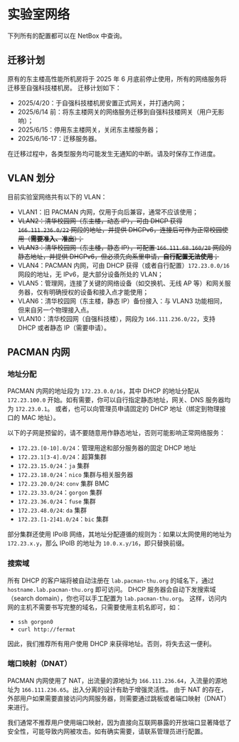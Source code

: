 # 实验室网络

<!-- PACMAN 管辖的所有场所都拥有统一的网络，包括两个办公室（9-324、8-301）、会议室（9-320）和机房（9-322），并提供有线和无线两种接入方式。

无线网络覆盖了所有的场所以及 8-202 会议室，提供 `PACMAN`（双频）和 `PACMAN-5G` 两个 SSID，口令相同（请向任何一个 PACMAN 成员线下询问）。目前实验室无线网络存在一定的访问性问题，但近期可能无法完全解决。 -->

下列所有的配置都可以在 NetBox 中查询。

## 迁移计划

原有的东主楼高性能所机房将于 2025 年 6 月底前停止使用，所有的网络服务将迁移至自强科技楼机房。
迁移计划如下：

* 2025/4/20：于自强科技楼机房安置正式网关，并打通内网；
* 2025/6/14 前：将东主楼网关的网络服务迁移到自强科技楼网关（用户无影响）；
* 2025/6/15：停用东主楼网关，关闭东主楼服务器；
* 2025/6/16-17：迁移服务器。

<!-- * 2024/6/11（预计）：于自强科技楼五楼部署临时网关，在四、五楼 PACMAN 对应工位提供临时的有线内网访问；
* 2024/6 下旬（待定）：于自强科技楼机房安置正式网关，将 PACMAN 校园网接入由东主楼网关割接到自强科技楼网关；
* 2024/6/22（待定）：于东主楼 9-301、8-202 停止有线、无线网络接入；
* 2024/6/30（待定）：于东主楼 9-324、9-320 停止有线、无线网络接入； 
* 2024/7 （待定）：开始迁移服务器至自强科技楼机房；
* 2024/7/30（待定）：所有服务器迁移完成，下线东主楼机房的网关服务器，于 9-322 停止有线网络接入； -->

在迁移过程中，各类型服务均可能发生无通知的中断。请及时保存工作进度。

## VLAN 划分

目前实验室网络共有以下的 VLAN：

* VLAN1：旧 PACMAN 内网，仅用于向后兼容，通常不应该使用；
* <del>VLAN2：清华校园网（东主楼，动态 IP），可由 DHCP 获得 `166.111.236.0/22` 网段的地址，并提供 DHCPv6，连接后可作为正常校园使用（**需要准入、准出**）；</del>
* <del>VLAN3：清华校园网（东主楼，静态 IP），可配置 `166.111.68.160/28` 网段的静态地址，并提供 DHCPv6，但必须先向系里申请，**自行配置无法使用**；</del>
* VLAN4：PACMAN 内网，可由 DHCP 获得（或者自行配置）`172.23.0.0/16` 网段的地址，无 IPv6，是大部分设备所处的 VLAN；
* VLAN5：管理网，连接了关键的网络设备（如交换机、无线 AP 等）和网关服务器，仅有明确授权的设备和接入点才能使用；
* VLAN6：清华校园网（东主楼，静态 IP）备份接入：与 VLAN3 功能相同，但来自另一个物理接入点。
* VLAN10：清华校园网（自强科技楼），网段为 `166.111.236.0/22`，支持 DHCP 或者静态 IP（需要申请）。

<!-- 各种接入方式的 VLAN 配置是不同的，列举如下：

* 办公室、会议室有线网络（接入至 9-324 办公室的交换机）：**VLAN4 (untagged)**、VLAN2 (tagged)
* 机房非核心交换机：**VLAN4 (untagged)**、VLAN2 (tagged)、VLAN3 (tagged)
* 机房核心交换机：所有 VLAN (tagged)
* 无线网络（PACMAN 和 PACMAN-5G）：**VLAN4 (untagged)**

在不加任何配置的情况下，连接到网络的设备通常默认会使用 untagged 的 VLAN。而通过配置 VLAN 接口，还可以同时使用 tagged 网络。这样，一个设备只需要接入一根端口就能接入不同的网络。 -->

## PACMAN 内网

### 地址分配

PACMAN 内网的地址段为 `172.23.0.0/16`，其中 DHCP 的地址分配从 `172.23.100.0` 开始。如有需要，你可以自行指定静态地址，网关、DNS 服务器均为 `172.23.0.1`。
或者，也可以向管理员申请固定的 DHCP 地址（绑定到物理接口的 MAC 地址）。

以下的子网是预留的，请不要随意用作静态地址，否则可能影响正常网络服务：

* `172.23.[0-10].0/24`：管理用途和部分服务器的固定 DHCP 地址
* `172.23.1[3-4].0/24`：超算集群
* `172.23.15.0/24`：`ja` 集群
* `172.23.18.0/24`：`nico` 集群与相关服务器
* `172.23.20.0/24`: `conv` 集群 BMC
* `172.23.33.0/24`：`gorgon` 集群
* `172.23.36.0/24`：`fuse` 集群
* `172.23.48.0/24`: `da` 集群
* `172.23.[1-2]41.0/24`：`bic` 集群

部分集群还使用 IPoIB 网络，其地址分配遵循的规则为：如果以太网使用的地址为 `172.23.x.y`，那么 IPoIB 的地址为 `10.0.x.y/16`，即只替换前缀。

### 搜索域

所有 DHCP 的客户端将被自动注册在 `lab.pacman-thu.org` 的域名下，通过 `hostname.lab.pacman-thu.org` 即可访问。
DHCP 服务器会自动下发搜索域（search domain），你也可以手工配置为 `lab.pacman-thu.org`。
这样，访问内网的主机不需要书写完整的域名，只需要使用主机名即可，如：

* `ssh gorgon0`
* `curl http://fermat`

因此，我们推荐所有用户使用 DHCP 来获得地址。否则，将失去这一便利。

### 端口映射（DNAT）

PACMAN 内网使用了 NAT，出流量的源地址为 `166.111.236.64`，入流量的源地址为 `166.111.236.65`。出入分离的设计有助于增强灵活性。
由于 NAT 的存在，外部用户如果需要直接访问内网服务器，则需要通过跳板或者端口映射（DNAT）来进行。

我们通常不推荐用户使用端口映射，因为直接向互联网暴露的开放端口显著降低了安全性，可能导致内网被攻击。如有确实需要，请联系管理员进行配置。
